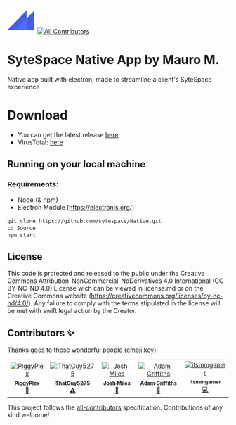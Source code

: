 ![](https://raw.githubusercontent.com/sytespace/Branding/master/Logos/Main/favicon.png)
[![All Contributors](https://img.shields.io/badge/all_contributors-5-orange.svg?style=flat-square)](#contributors)

# SyteSpace Native App by Mauro M.
Native app built with electron, made to streamline a client's SyteSpace experience

# Download

* You can get the latest release [here](https://github.com/sytespace/Native/releases)
* VirusTotal: [here](https://www.virustotal.com/gui/file/7236eb0b53ca9b5b32da3619bc497ed151956eded2cc1c1a44717a5c4f5bee0a/detection)

## Running on your local machine
### Requirements:
* Node (& npm)
* Electron Module (https://electronjs.org/)

```
git clone https://github.com/sytespace/Native.git
cd Source
npm start
```

## License
This code is protected and released to the public under the Creative Commons Attribution-NonCommercial-NoDerivatives 4.0 International (CC BY-NC-ND 4.0) License wich can be viewed in license.md or on the Creative Commons website (https://creativecommons.org/licenses/by-nc-nd/4.0/). Any faliure to comply with the terms stipulated in the license will be met with swift legal action by the Creator.

## Contributors ✨

Thanks goes to these wonderful people ([emoji key](https://allcontributors.org/docs/en/emoji-key)):

<!-- ALL-CONTRIBUTORS-LIST:START - Do not remove or modify this section -->
<!-- prettier-ignore -->
<table>
  <tr>
    <td align="center"><a href="http://piggyplex.net"><img src="https://avatars3.githubusercontent.com/u/15018948?v=4" width="100px;" alt="PiggyPlex"/><br /><sub><b>PiggyPlex</b></sub></a><br /><a href="https://github.com/sytespace/Native/issues?q=author%3APiggyPlex" title="Bug reports">🐛</a></td>
    <td align="center"><a href="https://sytespace.net"><img src="https://avatars3.githubusercontent.com/u/42699143?v=4" width="100px;" alt="ThatGuy5275"/><br /><sub><b>ThatGuy5275</b></sub></a><br /><a href="https://github.com/sytespace/Native/commits?author=Wallvon" title="Tests">⚠️</a></td>
    <td align="center"><a href="https://loving.digital"><img src="https://avatars0.githubusercontent.com/u/19347018?v=4" width="100px;" alt="Josh Miles"/><br /><sub><b>Josh Miles</b></sub></a><br /><a href="#question-DefinitelyNotJosh" title="Answering Questions">💬</a></td>
    <td align="center"><a href="http://sytespace.net"><img src="https://avatars1.githubusercontent.com/u/44293115?v=4" width="100px;" alt="Adam Griffiths"/><br /><sub><b>Adam Griffiths</b></sub></a><br /><a href="https://github.com/sytespace/Native/commits?author=adameg2305" title="Documentation">📖</a></td>
    <td align="center"><a href="https://itsmmgamer.tk"><img src="https://avatars1.githubusercontent.com/u/22800592?v=4" width="100px;" alt="itsmmgamer"/><br /><sub><b>itsmmgamer</b></sub></a><br /><a href="https://github.com/sytespace/Native/commits?author=MM-coder" title="Code">💻</a></td>
  </tr>
</table>

<!-- ALL-CONTRIBUTORS-LIST:END -->

This project follows the [all-contributors](https://github.com/all-contributors/all-contributors) specification. Contributions of any kind welcome!